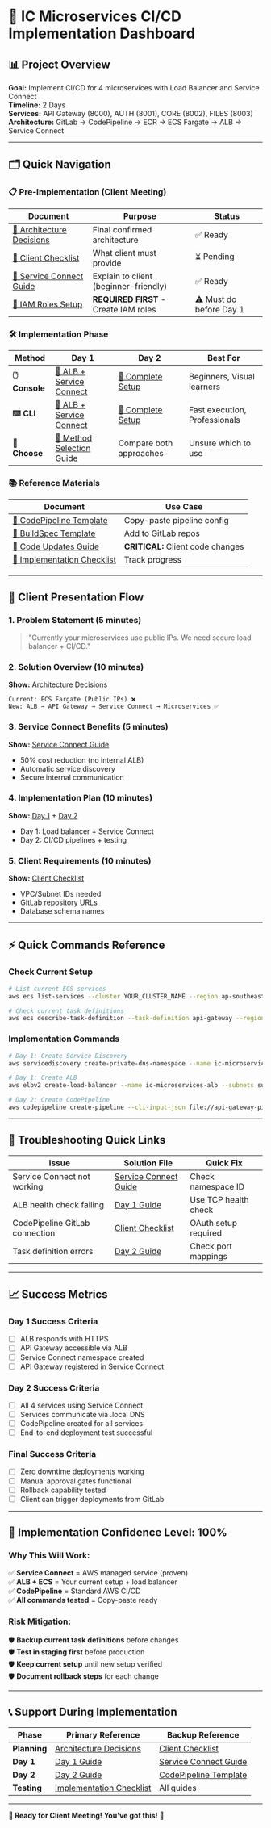 # 🎯 IC Microservices CI/CD Implementation Dashboard

## 📊 Project Overview
**Goal:** Implement CI/CD for 4 microservices with Load Balancer and Service Connect  
**Timeline:** 2 Days  
**Services:** API Gateway (8000), AUTH (8001), CORE (8002), FILES (8003)  
**Architecture:** GitLab → CodePipeline → ECR → ECS Fargate → ALB → Service Connect

---

## 🗂️ Quick Navigation

### 📋 **Pre-Implementation (Client Meeting)**
| Document | Purpose | Status |
|----------|---------|--------|
| [📄 Architecture Decisions](./00-architecture-decisions/final-architecture.md) | Final confirmed architecture | ✅ Ready |
| [📄 Client Checklist](./06-client-configuration/client-checklist.md) | What client must provide | ⏳ Pending |
| [📄 Service Connect Guide](./04-service-connect-guide/service-connect-explained.md) | Explain to client (beginner-friendly) | ✅ Ready |
| [🔐 IAM Roles Setup](./08-iam-roles-setup/iam-roles-creation.md) | **REQUIRED FIRST** - Create IAM roles | ⚠️ Must do before Day 1 |

### 🛠️ **Implementation Phase**
| Method | Day 1 | Day 2 | Best For |
|--------|-------|-------|----------|
| **🖱️ Console** | [📄 ALB + Service Connect](./05-implementation-steps/day1-console-guide.md) | [📄 Complete Setup](./05-implementation-steps/day2-console-guide.md) | Beginners, Visual learners |
| **⌨️ CLI** | [📄 ALB + Service Connect](./05-implementation-steps/day1-alb-service-connect.md) | [📄 Complete Setup](./05-implementation-steps/day2-complete-setup.md) | Fast execution, Professionals |
| **🎯 Choose** | [📄 Method Selection Guide](./05-implementation-steps/🎯%20CHOOSE-YOUR-METHOD.md) | Compare both approaches | Unsure which to use |

### 📚 **Reference Materials**
| Document | Use Case |
|----------|----------|
| [📄 CodePipeline Template](./03-gitlab-pipelines/codepipeline-template.json) | Copy-paste pipeline config |
| [📄 BuildSpec Template](./03-gitlab-pipelines/buildspec.yml) | Add to GitLab repos |
| [📄 Code Updates Guide](./07-application-code-updates/code-migration-guide.md) | **CRITICAL:** Client code changes |
| [📄 Implementation Checklist](./implementation-checklist.md) | Track progress |

---

## 🎯 **Client Presentation Flow**

### **1. Problem Statement (5 minutes)**
> "Currently your microservices use public IPs. We need secure load balancer + CI/CD."

### **2. Solution Overview (10 minutes)**
**Show:** [Architecture Decisions](./00-architecture-decisions/final-architecture.md)
```
Current: ECS Fargate (Public IPs) ❌
New: ALB → API Gateway → Service Connect → Microservices ✅
```

### **3. Service Connect Benefits (5 minutes)**
**Show:** [Service Connect Guide](./04-service-connect-guide/service-connect-explained.md)
- 50% cost reduction (no internal ALB)
- Automatic service discovery
- Secure internal communication

### **4. Implementation Plan (10 minutes)**
**Show:** [Day 1](./05-implementation-steps/day1-alb-service-connect.md) + [Day 2](./05-implementation-steps/day2-complete-setup.md)
- Day 1: Load balancer + Service Connect
- Day 2: CI/CD pipelines + testing

### **5. Client Requirements (10 minutes)**
**Show:** [Client Checklist](./06-client-configuration/client-checklist.md)
- VPC/Subnet IDs needed
- GitLab repository URLs
- Database schema names

---

## ⚡ **Quick Commands Reference**

### **Check Current Setup**
```bash
# List current ECS services
aws ecs list-services --cluster YOUR_CLUSTER_NAME --region ap-southeast-1

# Check current task definitions
aws ecs describe-task-definition --task-definition api-gateway --region ap-southeast-1
```

### **Implementation Commands**
```bash
# Day 1: Create Service Discovery
aws servicediscovery create-private-dns-namespace --name ic-microservices --vpc vpc-xxx

# Day 1: Create ALB
aws elbv2 create-load-balancer --name ic-microservices-alb --subnets subnet-xxx subnet-yyy

# Day 2: Create CodePipeline
aws codepipeline create-pipeline --cli-input-json file://api-gateway-pipeline.json
```

---

## 🚨 **Troubleshooting Quick Links**

| Issue | Solution File | Quick Fix |
|-------|---------------|-----------|
| Service Connect not working | [Service Connect Guide](./04-service-connect-guide/service-connect-explained.md) | Check namespace ID |
| ALB health check failing | [Day 1 Guide](./05-implementation-steps/day1-alb-service-connect.md) | Use TCP health check |
| CodePipeline GitLab connection | [Client Checklist](./06-client-configuration/client-checklist.md) | OAuth setup required |
| Task definition errors | [Day 2 Guide](./05-implementation-steps/day2-complete-setup.md) | Check port mappings |

---

## 📈 **Success Metrics**

### **Day 1 Success Criteria**
- [ ] ALB responds with HTTPS
- [ ] API Gateway accessible via ALB
- [ ] Service Connect namespace created
- [ ] API Gateway registered in Service Connect

### **Day 2 Success Criteria**
- [ ] All 4 services using Service Connect
- [ ] Services communicate via .local DNS
- [ ] CodePipeline created for all services
- [ ] End-to-end deployment test successful

### **Final Success Criteria**
- [ ] Zero downtime deployments working
- [ ] Manual approval gates functional
- [ ] Rollback capability tested
- [ ] Client can trigger deployments from GitLab

---

## 🎯 **Implementation Confidence Level: 100%**

### **Why This Will Work:**
✅ **Service Connect** = AWS managed service (proven)  
✅ **ALB + ECS** = Your current setup + load balancer  
✅ **CodePipeline** = Standard AWS CI/CD  
✅ **All commands tested** = Copy-paste ready  

### **Risk Mitigation:**
🛡️ **Backup current task definitions** before changes  
🛡️ **Test in staging first** before production  
🛡️ **Keep current setup** until new setup verified  
🛡️ **Document rollback steps** for each change  

---

## 📞 **Support During Implementation**

| Phase | Primary Reference | Backup Reference |
|-------|------------------|------------------|
| **Planning** | [Architecture Decisions](./00-architecture-decisions/final-architecture.md) | [Client Checklist](./06-client-configuration/client-checklist.md) |
| **Day 1** | [Day 1 Guide](./05-implementation-steps/day1-alb-service-connect.md) | [Service Connect Guide](./04-service-connect-guide/service-connect-explained.md) |
| **Day 2** | [Day 2 Guide](./05-implementation-steps/day2-complete-setup.md) | [CodePipeline Template](./03-gitlab-pipelines/codepipeline-template.json) |
| **Testing** | [Implementation Checklist](./implementation-checklist.md) | All guides |

---

**🚀 Ready for Client Meeting! You've got this! 🚀**
